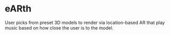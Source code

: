# eARth

User picks from preset 3D models to render via location-based AR that play music based on how close the user is to the model.
